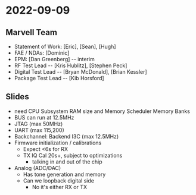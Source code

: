 # 2022-09-09

## Marvell Team
* Statement of Work: [Eric], [Sean], [Hugh]
* FAE / NDAs: [Dominic]
* EPM: [Dan Greenberg] -- interim
* RF Test Lead -- [Kris Hublitz], [Stephen Peck]
* Digital Test Lead -- [Bryan McDonald], [Brian Kessler]
* Package Test Lead -- [Kib Horsford]


## Slides

- need CPU Subsystem RAM size and Memory Scheduler Memory Banks
- BUS can run at 12.5MHz
- JTAG (max 50MHz)
- UART (max 115,200)
- Backchannel: Backend I3C (max 12.5MHz)
- Firmware initialization / calibrations
    - Expect <6s for RX
    - TX IQ Cal 20s+, subject to optimizations
        - talking in and out of the chip
- Analog (ADC/DAC)
    - Has tone generation and memory
    - Can we loopback digital side
        - No it's either RX or TX
